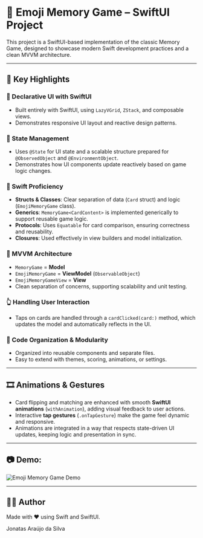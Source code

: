 # 🧠 Emoji Memory Game – SwiftUI Project

This project is a SwiftUI-based implementation of the classic Memory Game, designed to showcase modern Swift development practices and a clean MVVM architecture.

---

## 🚀 Key Highlights

### 🧱 Declarative UI with SwiftUI
- Built entirely with SwiftUI, using `LazyVGrid`, `ZStack`, and composable views.
- Demonstrates responsive UI layout and reactive design patterns.

### 🧠 State Management
- Uses `@State` for UI state and a scalable structure prepared for `@ObservedObject` and `@EnvironmentObject`.
- Demonstrates how UI components update reactively based on game logic changes.

### 🧰 Swift Proficiency
- **Structs & Classes**: Clear separation of data (`Card` struct) and logic (`EmojiMemoryGame` class).
- **Generics**: `MemoryGame<CardContent>` is implemented generically to support reusable game logic.
- **Protocols**: Uses `Equatable` for card comparison, ensuring correctness and reusability.
- **Closures**: Used effectively in view builders and model initialization.

### 🧩 MVVM Architecture
- `MemoryGame` = **Model**  
- `EmojiMemoryGame` = **ViewModel** (`ObservableObject`)  
- `EmojiMemoryGameView` = **View**
- Clean separation of concerns, supporting scalability and unit testing.

### 👆 Handling User Interaction
- Taps on cards are handled through a `cardClicked(card:)` method, which updates the model and automatically reflects in the UI.

### 📁 Code Organization & Modularity
- Organized into reusable components and separate files.
- Easy to extend with themes, scoring, animations, or settings.

---

## 🎞️ Animations & Gestures
- Card flipping and matching are enhanced with smooth **SwiftUI animations** (`withAnimation`), adding visual feedback to user actions.
- Interactive **tap gestures** (`.onTapGesture`) make the game feel dynamic and responsive.
- Animations are integrated in a way that respects state-driven UI updates, keeping logic and presentation in sync.

---

## 📷 Demo:

![Emoji Memory Game Demo](demo-ezgif.com-video-to-gif-converter.gif)


---

## 👨‍💻 Author

Made with ❤️ using Swift and SwiftUI.  

Jonatas Araújo da Silva
